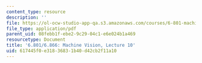 ```yaml
---
content_type: resource
description: ''
file: https://ol-ocw-studio-app-qa.s3.amazonaws.com/courses/6-801-machine-vision-fall-2020/617445f0e31836831b40d42cb2f11a10_MIT6_801F20_lec10.pdf
file_type: application/pdf
parent_uid: 08febb1f-ebe2-9c29-04c1-e6e024b1a469
resourcetype: Document
title: '6.801/6.866: Machine Vision, Lecture 10'
uid: 617445f0-e318-3683-1b40-d42cb2f11a10
---
```

